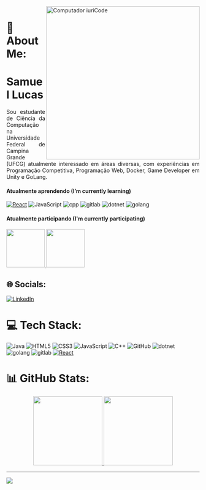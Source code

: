 <img src="https://raw.githubusercontent.com/MicaelliMedeiros/micaellimedeiros/master/image/computer-illustration.png" min-width="400px" max-width="400px" width="400px" align="right" alt="Computador iuriCode">

[React.js]: https://img.shields.io/badge/React-20232A?style=for-the-badge&logo=react&logoColor=61DAFB
[React-url]: https://reactjs.org/

# 💫 About Me:
<h1>
Samuel Lucas
</h1>
<p align="justify" > 
Sou estudante de Ciência da Computação na Universidade Federal de Campina Grande (UFCG) atualmente interessado em áreas diversas, com experiências em Programação Competitiva, Programação Web, Docker, Game Developer em Unity e GoLang.
</p>

#### Atualmente aprendendo (I’m currently learning)
[![React][React.js]][React-url]
![JavaScript](https://img.shields.io/static/v1?style=for-the-badge&message=JavaScript&color=222222&logo=JavaScript&logoColor=F7DF1E&label=)
![cpp](https://img.shields.io/static/v1?style=for-the-badge&message=cpp&color=222222&logo=cpp&logoColor=F7DF1E&label=)
![gitlab](https://img.shields.io/static/v1?style=for-the-badge&message=GitLab&color=222222&logo=gitlab&logoColor=F7DF1E&label=)
![dotnet](https://img.shields.io/static/v1?style=for-the-badge&message=.NET&color=222222&logo=dotnet&logoColor=F7DF1E&label=)
![golang](https://img.shields.io/static/v1?style=for-the-badge&message=GoLang&color=222222&logo=go&logoColor=F7DF1E&label=)

#### Atualmente participando (I'm currently participating)
<a href="https://olimpiada.ic.unicamp.br">
<img src="https://www.flowcode.com/_next/image?url=https%3A%2F%2Fcdn.flow.page%2Fimages%2Fda7856d6-ae0e-4112-b791-3d9539475e7b-profile-picture%3Fm%3D1670155520&w=384&q=75" width="100px" />  
</a>
<a href="https://codexjr.com.br">
<img src="https://d1fdloi71mui9q.cloudfront.net/VW0vBUFfSd2yMK7zTipH_ce4cb09f2d654e29cdf8cc74ba7f26ed9.png" width="100px" />  
</a>  
</div>

## 🌐 Socials:
[![LinkedIn](https://img.shields.io/badge/LinkedIn-0077B5?style=for-the-badge&logo=linkedin&logoColor=white)](https://linkedin.com/in/samuellucasvm/) 

# 💻 Tech Stack:
![Java](https://img.shields.io/badge/java-%23ED8B00.svg?style=for-the-badge&logo=java&logoColor=white) ![HTML5](https://img.shields.io/badge/html5-%23E34F26.svg?style=for-the-badge&logo=html5&logoColor=white) ![CSS3](https://img.shields.io/badge/css3-%231572B6.svg?style=for-the-badge&logo=css3&logoColor=white) ![JavaScript](https://img.shields.io/badge/javascript-%23323330.svg?style=for-the-badge&logo=javascript&logoColor=%23F7DF1E) ![C++](https://img.shields.io/badge/c++-%23000000.svg?style=for-the-badge&logo=cpp&logoColor=#00C7B7) ![GitHub](https://img.shields.io/static/v1?style=for-the-badge&message=GitHub&color=181717&logo=GitHub&logoColor=FFFFFF&label=) ![dotnet](https://img.shields.io/static/v1?style=for-the-badge&message=.NET&color=222222&logo=dotnet&logoColor=F7DF1E&label=) ![golang](https://img.shields.io/static/v1?style=for-the-badge&message=GoLang&color=222222&logo=go&logoColor=F7DF1E&label=) ![gitlab](https://img.shields.io/static/v1?style=for-the-badge&message=GitLab&color=222222&logo=gitlab&logoColor=F7DF1E&label=) [![React][React.js]][React-url]

# 📊 GitHub Stats:

<div align="center">
  <a href="https://github.com/SamuelLucasVM">
  <img height="180em" src="https://github-readme-stats.vercel.app/api?username=SamuelLucasVM&theme=highcontrast&hide_border=false&include_all_commits=true&count_private=false"/>
  <img height="180em" src="https://github-readme-stats.vercel.app/api/top-langs/?username=SamuelLucasVM&theme=highcontrast&hide_border=false&include_all_commits=true&count_private=false&layout=compact"/>
</div>

---
[![](https://visitcount.itsvg.in/api?id=SamuelLucasVM&icon=5&color=4)](https://visitcount.itsvg.in)

<!-- Proudly created with GPRM ( https://gprm.itsvg.in ) -->
